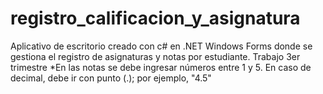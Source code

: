 # registro_calificacion_y_asignatura
Aplicativo de escritorio creado con c# en .NET Windows Forms donde se gestiona el registro de asignaturas y notas por estudiante. Trabajo 3er trimestre
*En las notas se debe ingresar números entre 1 y 5. En caso de decimal, debe ir con punto (.); por ejemplo, "4.5"

